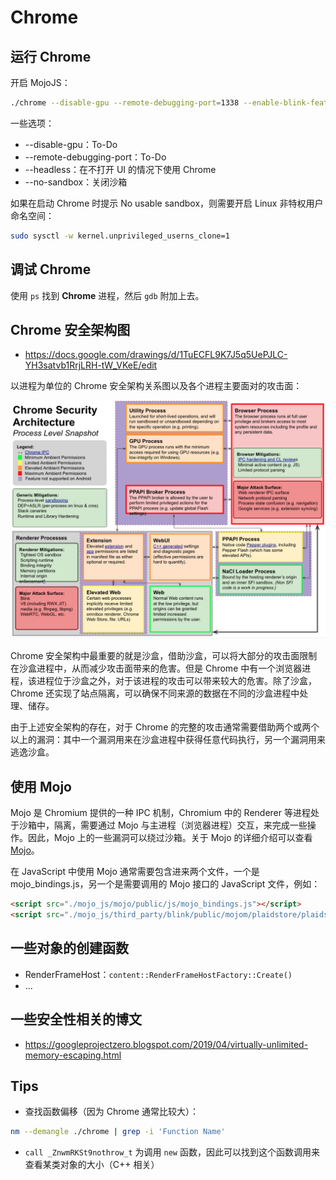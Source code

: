# Chrome

## 运行 Chrome

开启 MojoJS：

```sh
./chrome --disable-gpu --remote-debugging-port=1338 --enable-blink-features=MojoJS,MojoJSTest
```

一些选项：

* --disable-gpu：To-Do
* --remote-debugging-port：To-Do
* --headless：在不打开 UI 的情况下使用 Chrome
* --no-sandbox：关闭沙箱

如果在启动 Chrome 时提示 No usable sandbox，则需要开启 Linux 非特权用户命名空间：

```sh
sudo sysctl -w kernel.unprivileged_userns_clone=1
```

## 调试 Chrome

使用 `ps` 找到 **Chrome** 进程，然后 `gdb` 附加上去。

## Chrome 安全架构图

* <https://docs.google.com/drawings/d/1TuECFL9K7J5q5UePJLC-YH3satvb1RrjLRH-tW_VKeE/edit>

以进程为单位的 Chrome 安全架构关系图以及各个进程主要面对的攻击面：

<img src="./img/chrome/architecture.png" width="600px">

Chrome 安全架构中最重要的就是沙盒，借助沙盒，可以将大部分的攻击面限制在沙盒进程中，从而减少攻击面带来的危害。但是 Chrome 中有一个浏览器进程，该进程位于沙盒之外，对于该进程的攻击可以带来较大的危害。除了沙盒，Chrome 还实现了站点隔离，可以确保不同来源的数据在不同的沙盒进程中处理、储存。

由于上述安全架构的存在，对于 Chrome 的完整的攻击通常需要借助两个或两个以上的漏洞：其中一个漏洞用来在沙盒进程中获得任意代码执行，另一个漏洞用来逃逸沙盒。

## 使用 Mojo

Mojo 是 Chromium 提供的一种 IPC 机制，Chromium 中的 Renderer 等进程处于沙箱中，隔离，需要通过 Mojo 与主进程（浏览器进程）交互，来完成一些操作。因此，Mojo 上的一些漏洞可以绕过沙箱。关于 Mojo 的详细介绍可以查看 [Mojo](./Mojo.md)。

在 JavaScript 中使用 Mojo 通常需要包含进来两个文件，一个是 mojo_bindings.js，另一个是需要调用的 Mojo 接口的 JavaScript 文件，例如：

```html
<script src="./mojo_js/mojo/public/js/mojo_bindings.js"></script>
<script src="./mojo_js/third_party/blink/public/mojom/plaidstore/plaidstore.mojom.js"></script>
```

## 一些对象的创建函数

* RenderFrameHost：`content::RenderFrameHostFactory::Create()`
* ...

## 一些安全性相关的博文

* <https://googleprojectzero.blogspot.com/2019/04/virtually-unlimited-memory-escaping.html>

## Tips

* 查找函数偏移（因为 Chrome 通常比较大）：

```sh
nm --demangle ./chrome | grep -i 'Function Name'
```

* `call _ZnwmRKSt9nothrow_t` 为调用 `new` 函数，因此可以找到这个函数调用来查看某类对象的大小（C++ 相关）